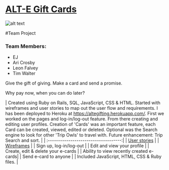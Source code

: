 # [ALT-E Gift Cards](https://altegifting.herokuapp.com/)

![alt text](http://i.imgur.com/l28NfZe.png "Alt-e app screen shot")

#Team Project

### Team Members:
* EJ
* Ari Crosby
* Leon Falvey
* Tim Walter

Give the gift of giving. Make a card and send a promise.

Why pay now, when you can do later?

| Created using Ruby on Rails, SQL, JavaScript, CSS & HTML. Started with wireframes and user stories to map out the user flow and requirements.
I has been deployed to Heroku at https://altegifting.herokuapp.com/. First we worked on the pages and log-in/log-out feature. From there creating and editing user profiles. Creation of 'Cards' was an important feature, each Card can be created, viewed, edited or deleted. Optional was the Search engine to look for other 'Trip Owls' to travel with. Future enhancement: Trip Search and sort. |
| :------------------------------------:|
| [User stories](https://) |
| [Wireframes](https://) |
| Sign up, log-in/log-out |
| Edit and view your profile |
| Create, edit & delete your e-cards |
| Ability to view recently created e-cards|
| Send e-card to anyone |
| Included JavaScript, HTML, CSS & Ruby files. |
